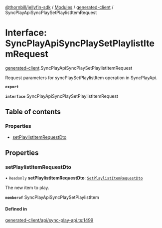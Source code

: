 [@thornbill/jellyfin-sdk](../README.md) / [Modules](../modules.md) / [generated-client](../modules/generated_client.md) / SyncPlayApiSyncPlaySetPlaylistItemRequest

# Interface: SyncPlayApiSyncPlaySetPlaylistItemRequest

[generated-client](../modules/generated_client.md).SyncPlayApiSyncPlaySetPlaylistItemRequest

Request parameters for syncPlaySetPlaylistItem operation in SyncPlayApi.

**`export`**

**`interface`** SyncPlayApiSyncPlaySetPlaylistItemRequest

## Table of contents

### Properties

- [setPlaylistItemRequestDto](generated_client.SyncPlayApiSyncPlaySetPlaylistItemRequest.md#setplaylistitemrequestdto)

## Properties

### setPlaylistItemRequestDto

• `Readonly` **setPlaylistItemRequestDto**: [`SetPlaylistItemRequestDto`](generated_client.SetPlaylistItemRequestDto.md)

The new item to play.

**`memberof`** SyncPlayApiSyncPlaySetPlaylistItem

#### Defined in

[generated-client/api/sync-play-api.ts:1499](https://github.com/thornbill/jellyfin-sdk-typescript/blob/3ae780a/src/generated-client/api/sync-play-api.ts#L1499)
